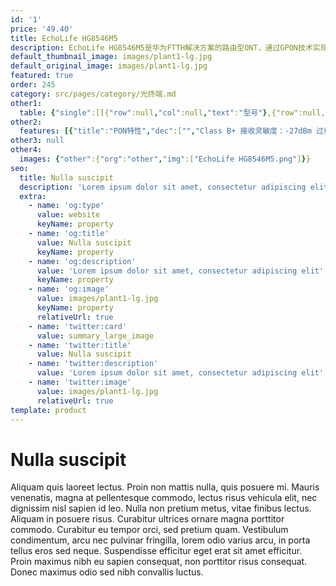 ```yaml
---
id: '1'
price: '49.40'
title: EchoLife HG8546M5
description: EchoLife HG8546M5是华为FTTH解决方案的路由型ONT，通过GPON技术实现用户的超宽带接入。提供1个POTS，1个千兆以太网接口，1个iTV,1个USB2.0和2.4G Wi-Fi接口，通过高性能的转发能力有效保障数据和高清视频的业务体验，为FTTH部署提供理想的终端解决方案和面向未来的业务支撑能力。
default_thumbnail_image: images/plant1-lg.jpg
default_original_image: images/plant1-lg.jpg
featured: true
order: 245
category: src/pages/category/光终端.md
other1: 
  table: {"single":[[{"row":null,"col":null,"text":"型号"},{"row":null,"col":null,"text":"HG8645M5"}],[{"row":null,"col":null,"text":"尺寸（高×宽×深）"},{"row":null,"col":null,"text":"52mm  x 105mm  x 30mm（不含天线和脚垫）"}],[{"row":null,"col":null,"text":"重    量"},{"row":null,"col":null,"text":"约 180 g"}],[{"row":null,"col":null,"text":"工作环境温度"},{"row":null,"col":null,"text":"0°C ～ +40°C"}],[{"row":null,"col":null,"text":"工作环境湿度"},{"row":null,"col":null,"text":"5% RH ～ 95% RH，非凝结"}],[{"row":null,"col":null,"text":"电源适配输入"},{"row":null,"col":null,"text":"170 ～ 240 V AC, 50 / 60 Hz"}],[{"row":null,"col":null,"text":"指示灯"},{"row":null,"col":null,"text":"电源/光纤/宽带/无线/存储"}],[{"row":null,"col":null,"text":"整机供电"},{"row":null,"col":null,"text":"11 ～ 14 V DC, 1A"}],[{"row":null,"col":null,"text":"静态功耗*"},{"row":null,"col":null,"text":"3.6 W"}],[{"row":null,"col":null,"text":"最大功耗*"},{"row":null,"col":null,"text":"12 W"}],[{"row":null,"col":null,"text":"网络侧接口"},{"row":null,"col":null,"text":"GPON/EPON"}],[{"row":null,"col":null,"text":"用户侧接口"},{"row":null,"col":null,"text":"1电话+1千兆+2百兆+1iTV+1USB+2.4G Wi-Fi"}],[{"row":null,"col":null,"text":"光纤接口"},{"row":null,"col":null,"text":"SC/UPC\n"}],[{"row":null,"col":null,"text":"防雷规格"},{"row":null,"col":null,"text":"GE口：共模6kV，差模1.5kV\n配套AC电源：共模6kV，差模6kV，冲击电流差模3kA"}],[{"row":null,"col":null,"text":"光纤连接器"},{"row":null,"col":null,"text":"SC/UPC"}],[{"row":null,"col":null,"text":"指示灯"},{"row":null,"col":null,"text":"PWR/PON/LOS/LAN/PoE+/PoE++"}],[{"row":null,"col":null,"text":"GPON 接口 "},{"row":null,"col":null,"text":"• GPON: Class B+\n• 接收灵敏度：-27dBm\n• 过载光功率 GPON: -8dBm/EPON: -3dBm\n• 波长：上行1310nm，下行1490nm\n•支持G.984.5协议的波长阻断滤波器 （WBF）\n•  认证方式： SN/Password/LOID(GPON)\n• 双向FEC( Forward Error orrection)\n• 支持SR、NSR的DBA"}],[{"row":null,"col":null,"text":"GE电接口"},{"row":null,"col":null,"text":"• 基于以太口的VLAN  Tag/Tag剥离\n• 1:1 VLAN/N:1 VLAN/VLAN透传\n• Q in Q VLAN\n• MAC地址限制\n• MAC地址学习\n• 千兆口支持10Mbit/s、100Mbit/s、 1000Mbit/s自适应\n•百兆口支持10Mbit/s、100Mbit/s 自适应"}],[{"row":null,"col":null,"text":" 2.4G Wi-Fi"},{"row":null,"col":null,"text":"• IEEE 802.11 b/g/n\n• 2×2 MIMO\n• 天线增益：2dBi\n• WMM(Wi-Fi Multi Media)\n• 多SSID\n• WPS\n• 空口速率：300 Mbit/s"}],[{"row":null,"col":null,"text":"电话口"},{"row":null,"col":null,"text":"• 一个端口并接话机的最 大数：4 REN •支持G.711A/u，G.722， G.729a/b编解码\n•支持T.30/T.38/G.711 方式传真\n• DTMF\n•紧急呼叫（SIP 协议）"}],[{"row":null,"col":null,"text":"USB"},{"row":null,"col":null,"text":"USB2.0"}]]}
other2:
  features: [{"title":"PON特性","dec":["","Class B+ 接收灵敏度：-27dBm 过载光功率 GPON: -8dBm/EPON: -3dBm 波长：上行1310nm，下行1490nm 支持G.984.5协议的波长阻断滤波器 （WBF） 认证方式： SN/Password/LOID(GPON) 双向FEC( Forward Error orrection) 支持SR、NSR的DBA",""]},{"title":"以太接入能力","dec":["","基于以太口的VLAN Tag/Tag剥离 1:1 VLAN/N:1 VLAN/VLAN透传 Q in Q VLAN MAC地址限制 MAC地址学习 千兆口支持10Mbit/s、100Mbit/s、 1000Mbit/s自适应 百兆口支持10Mbit/s、100Mbit/s 自适应",""]},{"title":"Wi-Fi接入能力","dec":["","IEEE 802.11 b/g/n 2×2 MIMO 天线增益：2dBi WMM(Wi-Fi Multi Media) 多SSID WPS 空口速率：300 Mbit/s",""]}]
other3: null
other4:
  images: {"other":{"org":"other","img":["EchoLife HG8546M5.png"]}}
seo:
  title: Nulla suscipit
  description: 'Lorem ipsum dolor sit amet, consectetur adipiscing elit'
  extra:
    - name: 'og:type'
      value: website
      keyName: property
    - name: 'og:title'
      value: Nulla suscipit
      keyName: property
    - name: 'og:description'
      value: 'Lorem ipsum dolor sit amet, consectetur adipiscing elit'
      keyName: property
    - name: 'og:image'
      value: images/plant1-lg.jpg
      keyName: property
      relativeUrl: true
    - name: 'twitter:card'
      value: summary_large_image
    - name: 'twitter:title'
      value: Nulla suscipit
    - name: 'twitter:description'
      value: 'Lorem ipsum dolor sit amet, consectetur adipiscing elit'
    - name: 'twitter:image'
      value: images/plant1-lg.jpg
      relativeUrl: true
template: product
---
```


# Nulla suscipit

Aliquam quis laoreet lectus. Proin non mattis nulla, quis posuere mi. Mauris venenatis, magna at pellentesque commodo, lectus risus vehicula elit, nec dignissim nisl sapien id leo. Nulla non pretium metus, vitae finibus lectus. Aliquam in posuere risus. Curabitur ultrices ornare magna porttitor commodo. Curabitur eu tempor orci, sed pretium quam. Vestibulum condimentum, arcu nec pulvinar fringilla, lorem odio varius arcu, in porta tellus eros sed neque. Suspendisse efficitur eget erat sit amet efficitur. Proin maximus nibh eu sapien consequat, non porttitor risus consequat. Donec maximus odio sed nibh convallis luctus.